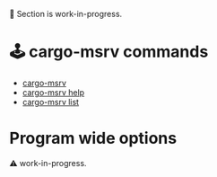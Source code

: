 🚧 Section is work-in-progress.

# 🕹️ cargo-msrv commands

* [cargo-msrv](./run.md)
* [cargo-msrv help](./help.md)
* [cargo-msrv list](./list.md)

# Program wide options


⚠ work-in-progress.